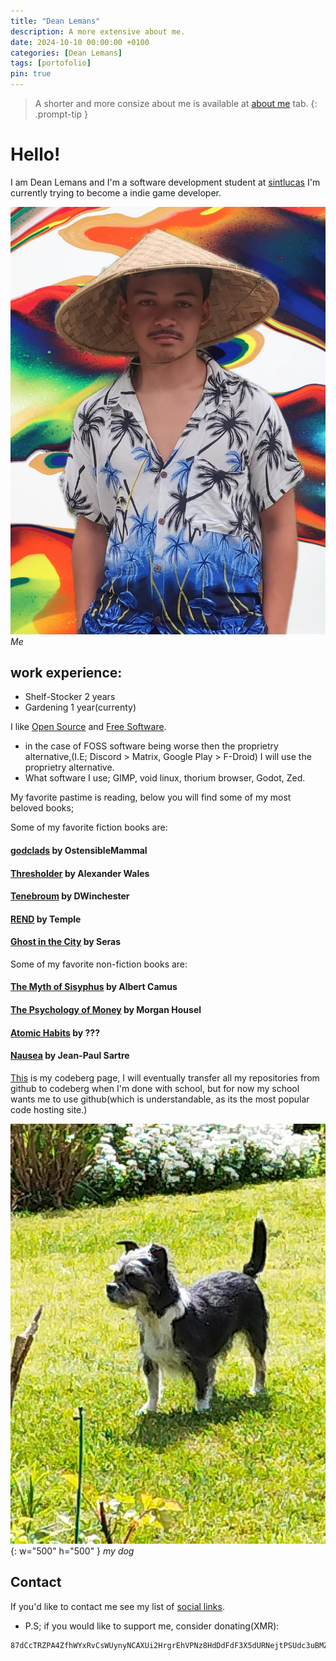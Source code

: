 ```yaml
---
title: "Dean Lemans"
description: A more extensive about me.
date: 2024-10-10 00:00:00 +0100
categories: [Dean Lemans]
tags: [portofolio]
pin: true
---
```

>A shorter and more consize about me is available at [about me](https://deanlemans.github.io/about-me/) tab.
{: .prompt-tip }

# Hello!
I am Dean Lemans and I'm a software development student at [sintlucas](https://www.sintlucas.nl/)
I'm currently trying to become a indie game developer.

![me](/assets/img/personal/avatar-2.jpg)
_Me_

## work experience:
- Shelf-Stocker 2 years
- Gardening 1 year(currenty)


I like [Open Source](https://opensource.org/osd) and [Free Software](https://writefreesoftware.org/learn).
- in the case of FOSS software being worse then the proprietry alternative,(I.E; Discord > Matrix, Google Play > F-Droid) I will use the proprietry alternative.
- What software I use; GIMP, void linux, thorium browser, Godot, Zed.

My favorite pastime is reading, below you will find some of my most beloved books;

Some of my favorite fiction books are:

#### [godclads](https://www.royalroad.com/fiction/59663/godclads) by OstensibleMammal
#### [Thresholder](https://www.royalroad.com/fiction/60396/thresholder) by Alexander Wales
#### [Tenebroum](https://www.royalroad.com/fiction/32615/rend) by DWinchester
#### [REND](https://www.royalroad.com/fiction/32615/rend) by Temple
#### [Ghost in the City](https://www.royalroad.com/fiction/62125/ghost-in-the-city-cyberpunk-gamer-si) by Seras


Some of my favorite non-fiction books are:

#### [The Myth of Sisyphus](https://www.goodreads.com/book/show/91950.The_Myth_of_Sisyphus) by Albert Camus
#### [The Psychology of Money](https://www.goodreads.com/book/show/41881472-the-psychology-of-money) by Morgan Housel
#### [Atomic Habits](https://www.goodreads.com/book/show/40121378-atomic-habits) by ???
#### [Nausea](https://www.goodreads.com/book/show/298275.Nausea) by Jean-Paul Sartre



[This](https://codeberg.org/deanlemans) is my codeberg page, I will eventually transfer all my repositories from github to codeberg when I'm done with school, but for now my school wants me to use github(which is understandable, as its the most popular code hosting site.)

![dog1](assets/img/personal/dog1.jpg){: w="500" h="500" }
_my dog_

## Contact

If you'd like to contact me see my list of [social links](https://linksta.cc/@Dean).


- P.S; if you would like to support me, consider donating(XMR): 
```
87dCcTRZPA4ZfhWYxRvCsWUynyNCAXUi2HrgrEhVPNz8HdDdFdF3X5dURNejtPSUdc3uBMZpri5D4PJqJwacXDa1AYahHQ5
```